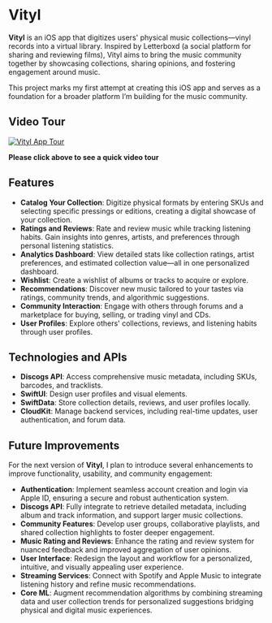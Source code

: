 # Vityl

**Vityl** is an iOS app that digitizes users' physical music collections—vinyl records into a virtual library. Inspired by Letterboxd (a social platform for sharing and reviewing films), Vityl aims to bring the music community together by showcasing collections, sharing opinions, and fostering engagement around music. 

This project marks my first attempt at creating this iOS app and serves as a foundation for a broader platform I’m building for the music community.

## Video Tour

[![Vityl App Tour](https://img.youtube.com/vi/z9MvU1EfcJc/0.jpg)](https://youtu.be/z9MvU1EfcJc)

**Please click above to see a quick video tour**

## Features

- **Catalog Your Collection**: Digitize physical formats by entering SKUs and selecting specific pressings or editions, creating a digital showcase of your collection.
- **Ratings and Reviews**: Rate and review music while tracking listening habits. Gain insights into genres, artists, and preferences through personal listening statistics.
- **Analytics Dashboard**: View detailed stats like collection ratings, artist preferences, and estimated collection value—all in one personalized dashboard.
- **Wishlist**: Create a wishlist of albums or tracks to acquire or explore. 
- **Recommendations**:  Discover new music tailored to your tastes via ratings, community trends, and algorithmic suggestions.
- **Community Interaction**: Engage with others through forums and a marketplace for buying, selling, or trading vinyl and CDs.
- **User Profiles**: Explore others' collections, reviews, and listening habits through user profiles.

## Technologies and APIs

- **Discogs API**: Access comprehensive music metadata, including SKUs, barcodes, and tracklists.  
- **SwiftUI**: Design user profiles and visual elements.  
- **SwiftData**: Store collection details, reviews, and user profiles locally.  
- **CloudKit**: Manage backend services, including real-time updates, user authentication, and forum data.  


## Future Improvements  

For the next version of **Vityl**, I plan to introduce several enhancements to improve functionality, usability, and community engagement:

- **Authentication**: Implement seamless account creation and login via Apple ID, ensuring a secure and robust authentication system.  
- **Discogs API**: Fully integrate to retrieve detailed metadata, including album and track information, and support larger music collections.  
- **Community Features**: Develop user groups, collaborative playlists, and shared collection highlights to foster deeper engagement.  
- **Music Rating and Reviews**: Enhance the rating and review system for nuanced feedback and improved aggregation of user opinions.  
- **User Interface**: Redesign the layout and workflow for a personalized, intuitive, and visually appealing user experience.  
- **Streaming Services**: Connect with Spotify and Apple Music to integrate listening history and refine music recommendations.  
- **Core ML**: Augment recommendation algorithms by combining streaming data and user collection trends for personalized suggestions bridging physical and digital music experiences.  